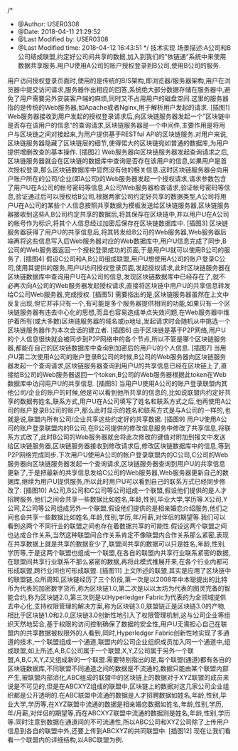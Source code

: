 /*
 * @Author: USER0308 
 * @Date: 2018-04-11 21:29:52 
 * @Last Modified by: USER0308
 * @Last Modified time: 2018-04-12 16:43:51
 */
技术实现
场景描述:A公司和B公司结成联盟,约定好公司间共享的数据,加入到我们的”依链通”系统中来使用数据共享服务.用户U使用A公司的账户授权登录到B公司,使用B公司的服务.

用户访问授权登录页面时,使用的是传统的B/S架构,即浏览器/服务器架构,用户在浏览器中提交访问请求,服务器作出相应的回答,系统绝大部分数据存储在服务器中,避免了用户需要另外安装客户端的麻烦,同时又不占用用户的磁盘空间.这里的服务器指的是传统的Web服务器,如Apache或者Nginx,用于解析用户发起的请求.
[插图1]
Web服务器接收到用户发起的授权登录请求后,向区块链服务器发起一个”区块链中是否存在该用户的信息”的查询请求,区块链服务器是一个中间件,主要作用是将用户与区块链之间对接起来,为用户提供基于RESTful API的区块链服务.对用户来说,区块链服务器隐藏了区块链层的细节,使得偌大的区块链宛如普通的数据库,为用户提供增删改查的基本操作.
[插图2]
Web服务器向区块链服务器发起查询请求之后,区块链服务器就会在区块链的数据库中查询是否存在该用户的信息,如果用户是首次授权登录,那么区块链数据库中显然没有他的相关信息.这时区块链服务器会向用户账户所在的公司/企业(即A公司)的Web服务器发起一个授权请求,请求参数包含了用户U在A公司的帐号密码等信息,A公司Web服务器检查请求,验证帐号密码等信息,验证通过后可以授权给B公司,根据两家公司约定好共享的数据类型,A公司将用户U在A公司的某些个人信息按照共享数据为模板发送给区块链服务器,区块链服务器接收到这些A,B公司约定共享的数据后,将其保存在区块链中,并以用户U在A公司的帐号作为标识,将其个人信息经过加密后保存在区块链数据库中.
[插图3]
区块链服务器获得了用户U的共享信息后,将其转发给B公司的Web服务器,Web服务器后端再将这些信息写入后Web服务器对应的Web数据库中,用户U信息完成了同步,B公司的Web服务器返回一个授权登录成功的页面,于是用户U就可以使用B公司的服务了.
[插图4]
假设C公司和A,B公司组成联盟,用户U想使用A公司的账户登录C公司,使用其提供的服务,用户U访问授权登录页面,发起授权请求,此时区块链服务器在区块链数据库中查询用户U在A公司的信息,发现区块链数据库中已经存在了,就不必再次向A公司的Web服务器发起授权请求,直接将区块链中用户U的共享信息转发给C公司Web服务器,完成授权.
[插图5]
需要指出的是,区块链服务器虽然在上文中反复出现,但它并非只有一个,有可能是多个服务器提供相同的功能,如果只有一个区块链服务器有违去中心化的思想,而且也容易造成单点失效问题,在Web服务器中维护着所有(或大多数)区块链服务器的域名或ip地址,发起请求时会随机从中挑选一个区块链服务器作为本次会话的建立者.
[插图6]
由于区块链是基于P2P网络,用户U的个人信息很快就会被同步到P2P网络中的各个节点,所以不管是哪个区块链服务器,都能在自己的区块链数据库中查询到加密后的用户U的个人信息.
[插图7]
当用户U第二次使用A公司的账户登录B公司的时候,B公司的Web服务器向区块链服务器发起一个查询请求,区块链服务器查询到用户U的共享信息已经在区块链上了,直接给B公司的Web服务器返回一个token,B公司的Web服务器根据此token在Web数据库中访问用户U的共享信息.
[插图8]
当用户U使用A公司的账户登录联盟内其他公司/企业的账户的时候,他是可以看到他所共享的信息的,比如说联盟内约定好共享的数据有姓名,联系方式,用户U在A公司填写了姓名和联系方式之后,他再使用A公司的账户登录B公司的账户,那么此时显示的姓名和联系方式是与A公司的一样的,也就是说,联盟内所有公司/企业共享这些约定好的共享数据.
[插图9]
用户U使用A公司的账户登录联盟内的B公司,在B公司提供的修改信息服务中修改了共享信息,将联系方式改了,此时B公司的Web服务器就会将此次修改的键值对附加到报文中发送给区块链服务器,区块链服务器接收到修改请求后,修改区块链数据库中的信息,等到P2P网络完成同步.下次用户U使用A公司的帐户登录联盟内的C公司,C公司的Web服务器向区块链服务器发起一个查询请求,区块链服务器查询到用户U的共享信息更新了,于是把最新的共享信息发给C公司的Web服务器,Web服务器更新自己的数据库,继续为用户U提供服务,所以此时用户U可以看到自己的联系方式已经同步修改了.
[插图10]
A公司,B公司和C公司等公司组成一个联盟,假设他们提供的是人才招聘服务,他们之间会共享一些数据比如姓名,年龄,性别,毕业大学,学历等.X公司,Y公司,Z公司等公司组成另外一个联盟,假设他们提供的是相亲婚恋介绍服务,他们之间也会共享一些数据比如姓名,年龄,性别,学历,年/月薪,对伴侣的期望等.我们可以看到这两个不同行业的联盟之间也存在着数据共享的可能性.假设这两个联盟之间也达成合作关系,当然这种联盟间合作关系肯定不像联盟内合作关系那么紧密,表现在共享数据上就是共享的数据变少了,联盟间共享的数据可以只是姓名,年龄,性别,学历等,于是这两个联盟也组成一个联盟,在各自的联盟内共享行业联系紧密的数据,在联盟间共享行业联系不那么紧密的数据,再将此模式推展开来,在各个行业内都可形成联盟,跨行业间也可形成联盟.
[插图11]
上文所述的联盟,其实是应用了区块链中的联盟链,众所周知,区块链经历了三个阶段,第一次是以2008年中本聪提出的比特币为代表的加密数字货币,称为区块链1.0,第二次是以以太坊为代表的图灵完备的智能合约,称为区块链2.0,第三次则是以Hyperledger Fabric为代表的为全领域提供去中心化,支持权限管理的解决方案,称为区块链3.0,联盟链正是区块链3.0的产物,相比于区块链1.0和2.0,区块链3.0创新性地引入了权限管理机制,这与公司企业等组织天然地契合,基于权限的访问控制确保了数据的安全性,用户U无需担心自己在联盟内的共享数据被权限外的人看到,同时,Hyperledger Fabric创新性地实现了多通道的技术,一个联盟组成一个通道,联盟内的公司企业组织成员加入同一个通道中,组成联盟,如上所述,A,B,C公司属于一个联盟,X,Y,Z公司属于另外一个联盟,A,B,C,X,Y,Z又组成新的一个联盟.需要特别指出的是,每个联盟(通道)都有各自的区块链数据库,不同联盟不同通道之间的数据是不流通的,数据只能由某个联盟内部产生,被联盟内部消化,ABC组成的联盟中的区块链上的数据对于XYZ联盟的成员来说是不可见的,但是在ABCXYZ组成的联盟中,区块链上的数据对这几家公司企业组织都是公开透明的.在ABC联盟中流通的数据是人才招聘数据如姓名,年龄,性别,毕业大学,学历等,在XYZ联盟中流通的数据是相亲婚恋数据如姓名,年龄,性别,学历,年/月薪,对伴侣的期望等,而在ABCXYZ联盟中流通的数据则是姓名,年龄,性别,学历等.同时注意到数据在通道间的不可流通性,所以ABC公司和XYZ公司除了上传用户信息到各自的联盟中外,还要上传到ABCXYZ的共同联盟中.
[插图12]
现在让我们看看一个联盟内的详细结构,以ABC联盟为例.